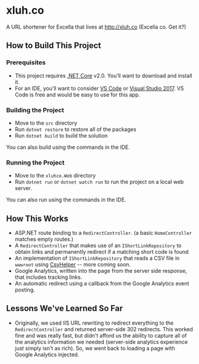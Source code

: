# xluh.co

A URL shortener for Excella that lives at <http://xluh.co> (Excella co. Get it?)

## How to Build This Project

### Prerequisites

* This project requires [.NET Core](https://www.microsoft.com/net/download/core) v2.0. You'll want to download and install it.
* For an IDE, you'll want to consider [VS Code](https://code.visualstudio.com) or [Visual Studio 2017](https://www.visualstudio.com/). VS Code is free and would be easy to use for this app.

### Building the Project

* Move to the `src` directory
* Run `dotnet restore` to restore all of the packages
* Run `dotnet build` to build the solution

You can also build using the commands in the IDE.

### Running the Project

* Move to the `xluhco.Web` directory
* Run `dotnet run` or `dotnet watch run` to run the project on a local web server.

You can also run using the commands in the IDE.

## How This Works

* ASP.NET route binding to a `RedirectController`. (a basic `HomeController` matches empty routes.)
* A `RedirectController` that makes use of an `IShortLinkRepository` to obtain links and permanently redirect if a matching short code is found
* An implementation of `IShortLinkRepository` that reads a CSV file in `wwwroot` using [CsvHelper](https://joshclose.github.io/CsvHelper/) -- more coming soon.
* Google Analytics, written into the page from the server side response, that includes tracking links.
* An automatic redirect using a callback from the Google Analytics event posting.

## Lessons We've Learned So Far

* Originally, we used IIS URL rewriting to redirect everything to the `RedirectController` and returned server-side 302 redirects. This worked fine and was really fast, but didn't afford us the ability to capture all of the analytics information we needed (server-side analytics experience just simply isn't as rich). So, we went back to loading a page with Google Analytics injected.